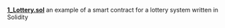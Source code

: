 [**1_Lottery.sol**](https://github.com/seeu-inspace/reference-web3-security/blob/main/solidity/1_Lottery.sol) an example of a smart contract for a lottery system written in Solidity
